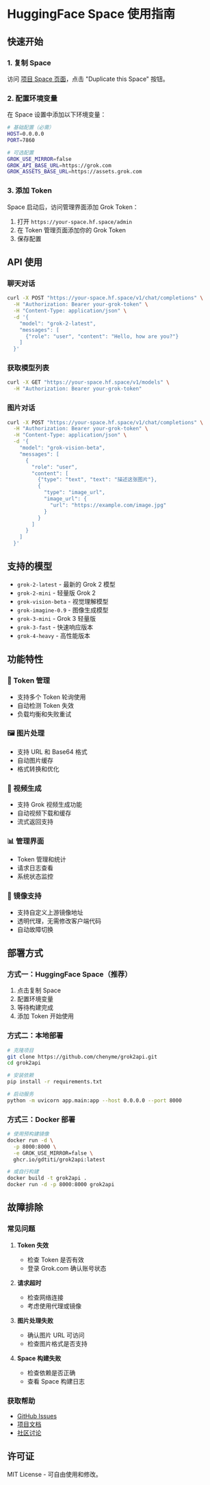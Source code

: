 # HuggingFace Space 使用指南

## 快速开始

### 1. 复制 Space

访问 [项目 Space 页面](https://huggingface.co/spaces/your-username/grok2api)，点击 "Duplicate this Space" 按钮。

### 2. 配置环境变量

在 Space 设置中添加以下环境变量：

```bash
# 基础配置（必需）
HOST=0.0.0.0
PORT=7860

# 可选配置
GROK_USE_MIRROR=false
GROK_API_BASE_URL=https://grok.com
GROK_ASSETS_BASE_URL=https://assets.grok.com
```

### 3. 添加 Token

Space 启动后，访问管理界面添加 Grok Token：

1. 打开 `https://your-space.hf.space/admin`
2. 在 Token 管理页面添加你的 Grok Token
3. 保存配置

## API 使用

### 聊天对话

```bash
curl -X POST "https://your-space.hf.space/v1/chat/completions" \
  -H "Authorization: Bearer your-grok-token" \
  -H "Content-Type: application/json" \
  -d '{
    "model": "grok-2-latest",
    "messages": [
      {"role": "user", "content": "Hello, how are you?"}
    ]
  }'
```

### 获取模型列表

```bash
curl -X GET "https://your-space.hf.space/v1/models" \
  -H "Authorization: Bearer your-grok-token"
```

### 图片对话

```bash
curl -X POST "https://your-space.hf.space/v1/chat/completions" \
  -H "Authorization: Bearer your-grok-token" \
  -H "Content-Type: application/json" \
  -d '{
    "model": "grok-vision-beta",
    "messages": [
      {
        "role": "user",
        "content": [
          {"type": "text", "text": "描述这张图片"},
          {
            "type": "image_url",
            "image_url": {
              "url": "https://example.com/image.jpg"
            }
          }
        ]
      }
    ]
  }'
```

## 支持的模型

- `grok-2-latest` - 最新的 Grok 2 模型
- `grok-2-mini` - 轻量版 Grok 2
- `grok-vision-beta` - 视觉理解模型
- `grok-imagine-0.9` - 图像生成模型
- `grok-3-mini` - Grok 3 轻量版
- `grok-3-fast` - 快速响应版本
- `grok-4-heavy` - 高性能版本

## 功能特性

### 🔄 Token 管理
- 支持多个 Token 轮询使用
- 自动检测 Token 失效
- 负载均衡和失败重试

### 🖼️ 图片处理
- 支持 URL 和 Base64 格式
- 自动图片缓存
- 格式转换和优化

### 🎥 视频生成
- 支持 Grok 视频生成功能
- 自动视频下载和缓存
- 流式返回支持

### 📊 管理界面
- Token 管理和统计
- 请求日志查看
- 系统状态监控

### 🔧 镜像支持
- 支持自定义上游镜像地址
- 透明代理，无需修改客户端代码
- 自动故障切换

## 部署方式

### 方式一：HuggingFace Space（推荐）

1. 点击复制 Space
2. 配置环境变量
3. 等待构建完成
4. 添加 Token 开始使用

### 方式二：本地部署

```bash
# 克隆项目
git clone https://github.com/chenyme/grok2api.git
cd grok2api

# 安装依赖
pip install -r requirements.txt

# 启动服务
python -m uvicorn app.main:app --host 0.0.0.0 --port 8000
```

### 方式三：Docker 部署

```bash
# 使用预构建镜像
docker run -d \
  -p 8000:8000 \
  -e GROK_USE_MIRROR=false \
  ghcr.io/gdtiti/grok2api:latest

# 或自行构建
docker build -t grok2api .
docker run -d -p 8000:8000 grok2api
```

## 故障排除

### 常见问题

1. **Token 失效**
   - 检查 Token 是否有效
   - 登录 Grok.com 确认账号状态

2. **请求超时**
   - 检查网络连接
   - 考虑使用代理或镜像

3. **图片处理失败**
   - 确认图片 URL 可访问
   - 检查图片格式是否支持

4. **Space 构建失败**
   - 检查依赖是否正确
   - 查看 Space 构建日志

### 获取帮助

- [GitHub Issues](https://github.com/chenyme/grok2api/issues)
- [项目文档](https://github.com/chenyme/grok2api/blob/main/readme.md)
- [社区讨论](https://github.com/chenyme/grok2api/discussions)

## 许可证

MIT License - 可自由使用和修改。